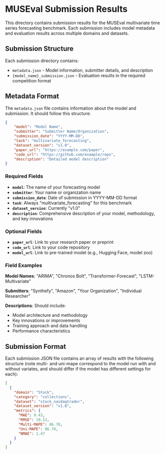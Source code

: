 # MUSEval Submission Results

This directory contains submission results for the MUSEval multivariate time series forecasting benchmark. Each submission includes model metadata and evaluation results across multiple domains and datasets.

## Submission Structure

Each submission directory contains:
- `metadata.json` - Model information, submitter details, and description
- `{model_name}_submission.json` - Evaluation results in the required competition format

## Metadata Format

The `metadata.json` file contains information about the model and submission. It should follow this structure:

```json
{
    "model": "Model Name",
    "submitter": "Submitter Name/Organization",
    "submission_date": "YYYY-MM-DD",
    "task": "multivariate_forecasting",
    "dataset_version": "v1.0",
    "paper_url": "https://example.com/paper",
    "code_url": "https://github.com/example/repo",
    "description": "Detailed model description"
}
```

### Required Fields

- **`model`**: The name of your forecasting model
- **`submitter`**: Your name or organization name  
- **`submission_date`**: Date of submission in YYYY-MM-DD format
- **`task`**: Always "multivariate_forecasting" for this benchmark
- **`dataset_version`**: Currently "v1.0"
- **`description`**: Comprehensive description of your model, methodology, and key innovations

### Optional Fields

- **`paper_url`**: Link to your research paper or preprint
- **`code_url`**: Link to your code repository
- **`model_url`**: Link to pre-trained model (e.g., Hugging Face, model zoo)

### Field Examples

**Model Names**: "ARIMA", "Chronos Bolt", "Transformer-Forecast", "LSTM-Multivariate"

**Submitters**: "Synthefy", "Amazon", "Your Organization", "Individual Researcher"

**Descriptions**: Should include:
- Model architecture and methodology
- Key innovations or improvements
- Training approach and data handling
- Performance characteristics

## Submission Format

Each submission JSON file contains an array of results with the following structure (note multi- and uni-mape correspond to the model run with and without variates, and should differ if the model has different settings for each):

```json
[
  {
    "domain": "Stock",
    "category": "collections", 
    "dataset": "stock_nasdaqtrader",
    "dataset_version": "v1.0",
    "metrics": {
      "MAE": 9.43,
      "RMSE": 10.12,
      "Multi-MAPE": 86.78,
      "Uni-MAPE": 86.78,
      "NMAE": 1.47
    }
  }
]
```
